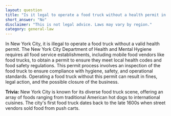 ```yaml
---
layout: question
title: "Is it legal to operate a food truck without a health permit in New York City, USA?"
short_answer: "No"
disclaimer: "This is not legal advice. Laws may vary by region."
category: general-law
---
```

In New York City, it is illegal to operate a food truck without a valid health permit. The New York City Department of Health and Mental Hygiene requires all food service establishments, including mobile food vendors like food trucks, to obtain a permit to ensure they meet local health codes and food safety regulations. This permit process involves an inspection of the food truck to ensure compliance with hygiene, safety, and operational standards. Operating a food truck without this permit can result in fines, legal action, and the possible closure of the business.

**Trivia:** New York City is known for its diverse food truck scene, offering an array of foods ranging from traditional American hot dogs to international cuisines. The city's first food truck dates back to the late 1600s when street vendors sold food from push carts.
